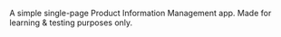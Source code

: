 A simple single-page Product Information Management app.
Made for learning & testing purposes only.
